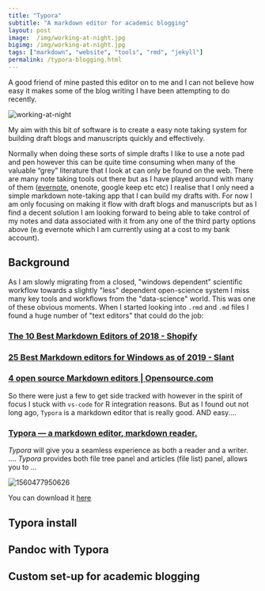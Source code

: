 ```yaml
---
title: "Typora"
subtitle: "A markdown editor for academic blogging"
layout: post
image:  /img/working-at-night.jpg
bigimg: /img/working-at-night.jpg
tags: ["markdown", "website", "tools", "rmd", "jekyll"]
permalink: /typora-blogging.html
---
```


A good friend of mine pasted this editor on to me and I can not believe how easy it makes some of the blog writing I have been attempting to do recently.

![working-at-night](../img/working-at-night.jpg)

My aim with this bit of software is to create a easy note taking system for building draft blogs and manuscripts quickly and effectively. 

Normally when doing these sorts of simple drafts I like to use a note pad and pen however this can be quite time consuming when many of the valuable “grey” literature that I look at can only be found on the web. There are many note taking tools out there but as I have played around with many of them ([evernote](), onenote, google keep etc etc) I realise that I only need a simple markdown note-taking app that I can build my drafts with. For now I am only focusing on making it flow with draft blogs and manuscripts but as I find a decent solution I am looking forward to being able to take control of my notes and data associated with it from any one of the third party options above (e.g evernote which I am currently using at a cost to my bank account).

## Background

As I am slowly migrating from a closed, "windows dependent" scientific workflow towards a slightly "less" dependent open-science system I miss many key tools and workflows from the "data-science" world. This was one of these obvious moments. When I started looking into `.rmd` and `.md` files I found a huge number of "text editors" that could do the job:

### [The 10 Best Markdown Editors of 2018 - Shopify](https://www.shopify.com.au/partners/blog/10-of-the-best-markdown-editors)

### [25 Best Markdown editors for Windows as of 2019 - Slant](https://www.slant.co/topics/1852/~best-markdown-editors-for-windows)

### [4 open source Markdown editors | Opensource.com](https://opensource.com/article/18/11/markdown-editors)

So there were just a few to get side tracked with however in the spirit of focus I stuck with `vs-code` for R integration reasons. But as I found out not long ago, `Typora` is a markdown editor that is really good. AND easy....

### [Typora — a markdown editor, markdown reader.](https://typora.io/)

*Typora* will give you a seamless experience as both a reader and a writer. .... *Typora* provides both file tree panel and articles (file list) panel, allows you to ...

![1560477950626](\img\typora-open-screen.png)

You can download it [here](https://typora.io/)

## Typora install

## Pandoc with Typora



## Custom set-up for academic blogging









